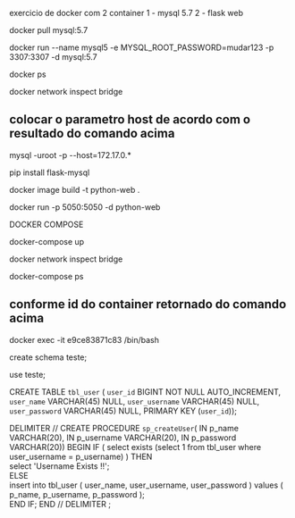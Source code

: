 exercicio de docker com 2 container
1 - mysql 5.7 
2 - flask web

  docker pull mysql:5.7

  docker run --name mysql5 -e MYSQL_ROOT_PASSWORD=mudar123 -p 3307:3307 -d mysql:5.7

  docker ps

  docker network inspect bridge

## colocar o parametro host de acordo com o resultado do comando acima
  mysql -uroot -p --host=172.17.0.*

  pip install flask-mysql

 docker image build -t python-web .

 docker run -p 5050:5050 -d python-web

DOCKER COMPOSE

  docker-compose up

  docker network inspect bridge

  docker-compose ps

  ## conforme id do container retornado do comando acima
  docker exec -it e9ce83871c83 /bin/bash

  create schema teste;

  use teste;
  
  CREATE TABLE `tbl_user` (
  `user_id` BIGINT NOT NULL AUTO_INCREMENT,
  `user_name` VARCHAR(45) NULL,
  `user_username` VARCHAR(45) NULL,
  `user_password` VARCHAR(45) NULL,
  PRIMARY KEY (`user_id`));
  

DELIMITER //
CREATE PROCEDURE `sp_createUser`(   IN p_name VARCHAR(20),
    IN p_username VARCHAR(20),    IN p_password VARCHAR(20))
BEGIN
    IF ( select exists (select 1 from tbl_user where user_username = p_username) ) THEN     
        select 'Username Exists !!';     
    ELSE     
        insert into tbl_user
        (
            user_name,
            user_username,
            user_password
        )
        values
        (
            p_name,
            p_username,
            p_password
        );     
    END IF;
END //
DELIMITER ;



